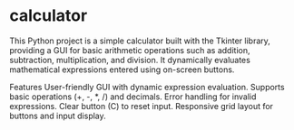 # calculator

This Python project is a simple calculator built with the Tkinter library, providing a GUI for basic arithmetic operations such as addition, subtraction, multiplication, and division. It dynamically evaluates mathematical expressions entered using on-screen buttons.

Features
User-friendly GUI with dynamic expression evaluation.
Supports basic operations (+, -, *, /) and decimals.
Error handling for invalid expressions.
Clear button (C) to reset input.
Responsive grid layout for buttons and input display.





